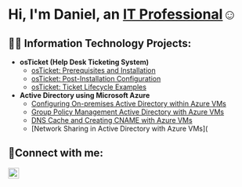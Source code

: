 <h1>Hi, I'm Daniel, an <a href="https://linkedin.com/in/Josh">IT Professional</a>☺</h1>

<h2>👨‍💻 Information Technology Projects:</h2>

- <b>osTicket (Help Desk Ticketing System)</b>
  - [osTicket: Prerequisites and Installation](https://github.com/daniel-house-create/osTicket-Installation)
  - [osTicket: Post-Installation Configuration](https://github.com/daniel-house-create/osTicket-Post-Install)
  - [osTicket: Ticket Lifecycle Examples](https://github.com/Daniel-House-create/osTicket-Tickets)
- <b>Active Directory using Microsoft Azure</b>
  - [Configuring On-premises Active Directory within Azure VMs](https://github.com/daniel-house-create/active-directory-setup)
  - [Group Policy Management Active Directory with Azure VMs](https://github.com/daniel-house-create/gp-management-ad)
  - [DNS Cache and Creating CNAME with Azure VMs](https://github.com/Daniel-House-create/DNSITCC)
  - [Network Sharing in Active Directory with Azure VMs](

<h2>🤳Connect with me:</h2>

[<img align="left" alt="Josh | LinkedIn" width="22px" src="https://cdn.jsdelivr.net/npm/simple-icons@v3/icons/linkedin.svg" />][linkedin]

[linkedin]: (https://www.linkedin.com/in/daniel-house-b45579330/)

<!---
Daniel-House-create/Daniel-House-create is a ✨ special ✨ repository because its `README.md` (this file) appears on your GitHub profile.
You can click the Preview link to take a look at your changes.
--->
